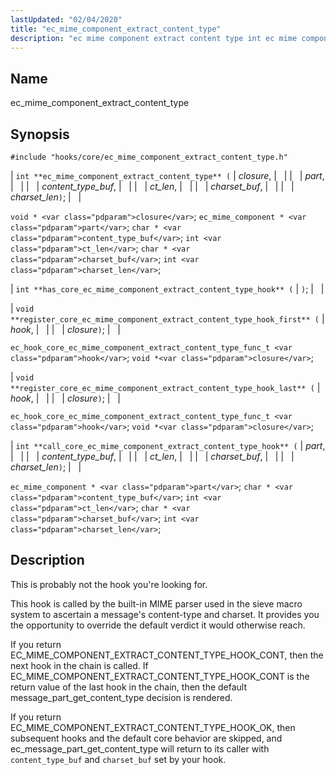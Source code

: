 ```yaml
---
lastUpdated: "02/04/2020"
title: "ec_mime_component_extract_content_type"
description: "ec mime component extract content type int ec mime component extract content type closure part content type buf ct len charset buf charset len void closure ec mime component part char content type buf int ct len char charset buf int charset len int has core ec mime component extract..."
---
```


<a name="hooks.core.ec_mime_component_extract_content_type"></a> 
## Name

ec_mime_component_extract_content_type

## Synopsis

`#include "hooks/core/ec_mime_component_extract_content_type.h"`

| `int **ec_mime_component_extract_content_type** (` | <var class="pdparam">closure</var>, |   |
|   | <var class="pdparam">part</var>, |   |
|   | <var class="pdparam">content_type_buf</var>, |   |
|   | <var class="pdparam">ct_len</var>, |   |
|   | <var class="pdparam">charset_buf</var>, |   |
|   | <var class="pdparam">charset_len</var>`)`; |   |

`void * <var class="pdparam">closure</var>`;
`ec_mime_component * <var class="pdparam">part</var>`;
`char * <var class="pdparam">content_type_buf</var>`;
`int <var class="pdparam">ct_len</var>`;
`char * <var class="pdparam">charset_buf</var>`;
`int <var class="pdparam">charset_len</var>`;

| `int **has_core_ec_mime_component_extract_content_type_hook** (` | `)`; |   |

| `void **register_core_ec_mime_component_extract_content_type_hook_first** (` | <var class="pdparam">hook</var>, |   |
|   | <var class="pdparam">closure</var>`)`; |   |

`ec_hook_core_ec_mime_component_extract_content_type_func_t <var class="pdparam">hook</var>`;
`void *<var class="pdparam">closure</var>`;

| `void **register_core_ec_mime_component_extract_content_type_hook_last** (` | <var class="pdparam">hook</var>, |   |
|   | <var class="pdparam">closure</var>`)`; |   |

`ec_hook_core_ec_mime_component_extract_content_type_func_t <var class="pdparam">hook</var>`;
`void *<var class="pdparam">closure</var>`;

| `int **call_core_ec_mime_component_extract_content_type_hook** (` | <var class="pdparam">part</var>, |   |
|   | <var class="pdparam">content_type_buf</var>, |   |
|   | <var class="pdparam">ct_len</var>, |   |
|   | <var class="pdparam">charset_buf</var>, |   |
|   | <var class="pdparam">charset_len</var>`)`; |   |

`ec_mime_component * <var class="pdparam">part</var>`;
`char * <var class="pdparam">content_type_buf</var>`;
`int <var class="pdparam">ct_len</var>`;
`char * <var class="pdparam">charset_buf</var>`;
`int <var class="pdparam">charset_len</var>`;<a name="idp28224752"></a> 
## Description

This is probably not the hook you're looking for.

This hook is called by the built-in MIME parser used in the sieve macro system to ascertain a message's content-type and charset. It provides you the opportunity to override the default verdict it would otherwise reach.

If you return EC_MIME_COMPONENT_EXTRACT_CONTENT_TYPE_HOOK_CONT, then the next hook in the chain is called. If EC_MIME_COMPONENT_EXTRACT_CONTENT_TYPE_HOOK_CONT is the return value of the last hook in the chain, then the default message_part_get_content_type decision is rendered.

If you return EC_MIME_COMPONENT_EXTRACT_CONTENT_TYPE_HOOK_OK, then subsequent hooks and the default core behavior are skipped, and ec_message_part_get_content_type will return to its caller with `content_type_buf` and `charset_buf` set by your hook.
